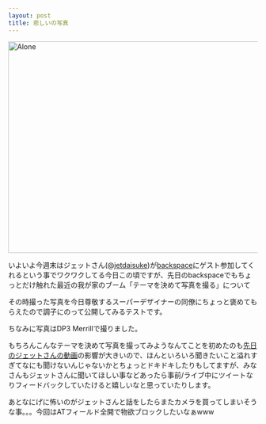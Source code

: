 ```yaml
---
layout: post
title: 悲しいの写真
---
```

<a data-flickr-embed="true"  href="https://www.flickr.com/photos/drikin/24006197670/in/dateposted/" title="Alone"><img src="https://farm2.staticflickr.com/1707/24006197670_2fc33c138a_z.jpg" width="640" height="427" alt="Alone"></a><script async src="//embedr.flickr.com/assets/client-code.js" charset="utf-8"></script>

いよいよ今週末はジェットさん(@[jetdaisuke](https://twitter.com/jetdaisuke))が[backspace](http://backspace.fm)にゲスト参加してくれるという事でワクワクしてる今日この頃ですが、先日のbackspaceでもちょっとだけ触れた最近の我が家のブーム「テーマを決めて写真を撮る」について

その時撮った写真を今日尊敬するスーパーデザイナーの同僚にちょっと褒めてもらえたので調子にのって公開してみるテストです。

ちなみに写真はDP3 Merrillで撮りました。

もちろんこんなテーマを決めて写真を撮ってみようなんてことを初めたのも[先日のジェットさんの動画](https://www.youtube.com/watch?v=dEoOeB0hpys&feature=youtu.be&a)の影響が大きいので、ほんといろいろ聞きたいこと溢れすぎてなにも聞けないんじゃないかとちょっとドキドキしたりもしてますが、みなさんもジェットさんに聞いてほしい事などあったら事前/ライブ中にツイートなりフィードバックしていたけると嬉しいなと思っていたりします。

あとなにげに怖いのがジェットさんと話をしたらまたカメラを買ってしまいそうな事。。。今回はATフィールド全開で物欲ブロックしたいなぁwww
